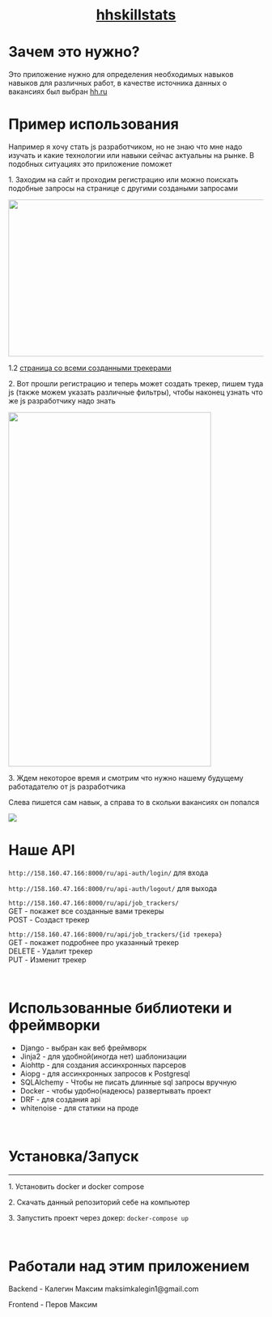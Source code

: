 <h1 align="center"><a href="http://158.160.47.166:8000/">hhskillstats</a></h1>

<h1>Зачем это нужно?</h1>
<p>Это приложение нужно для определения необходимых навыков навыков для различных работ, в качестве источника данных о вакансиях был выбран <a href="https://hh.ru">hh.ru</a></p>
<h1>Пример использования</h1>
<p>Например я хочу стать js разработчиком, но не знаю что мне надо изучать и какие технологии или навыки сейчас актуальны на рынке. В подобных ситуациях это приложение поможет</p>
<p>1. Заходим на сайт и проходим регистрацию или можно поискать подобные запросы на странице с другими создаными запросами</p>
<img width="650" height="310" src="https://user-images.githubusercontent.com/56544902/203642009-7edf43a6-4f54-4636-9d0d-2f8b8eb23d72.png">
<p>1.2 <a href="http://158.160.47.166:8000/ru/list_trackers/">страница со всеми созданными трекерами</a></p>
<p>2. Вот прошли регистрацию и теперь может создать трекер, пишем туда js (также можем указать различные фильтры), чтобы наконец узнать что же js разработчику надо знать </p>
<img width="400" height="700" src="https://user-images.githubusercontent.com/56544902/203632906-8a492e5d-b431-49db-a432-56cb4446c243.png">

<p>3. Ждем некоторое время и смотрим что нужно нашему будущему работадателю от js разработчика</p>
<p>Слева пишется сам навык, а справа то в скольки вакансиях он попался</p>
<img src="https://user-images.githubusercontent.com/56544902/203643888-a2c4d96c-3bf5-45ad-9099-f47980885cfd.png">
<br>
<h1> Наше API </h1>
<p><code>http://158.160.47.166:8000/ru/api-auth/login/</code> для входа </p>
<p><code>http://158.160.47.166:8000/ru/api-auth/logout/</code> для выхода </p>
<p><code>http://158.160.47.166:8000/ru/api/job_trackers/</code> <br> GET - покажет все созданные вами трекеры <br> POST - Создаст трекер </p>
<p><code>http://158.160.47.166:8000/ru/api/job_trackers/{id трекера}</code> <br> GET - покажет подробнее про указанный трекер 
<br> DELETE - Удалит трекер
<br> PUT - Изменит трекер </p>
<br>
<h1>Использованные библиотеки и фреймворки</h1>
<ul>
  <li>Django - выбран как веб фреймворк</li>
  <li>Jinja2 - для удобной(иногда нет) шаблонизации</li>
  <li>Aiohttp - для создания ассинхронных парсеров</li>
  <li>Aiopg - для ассинхронных запросов к Postgresql</li>
  <li>SQLAlchemy - Чтобы не писать длинные sql запросы вручную</li>
  <li>Docker - чтобы удобно(надеюсь) развертывать проект</li>
  <li>DRF - для создания api</li>
  <li>whitenoise - для статики на проде</li>
</ul>
<br>
<h1>Установка/Запуск</h1>
<hr>
<p>1. Установить docker и docker compose</p>
<p>2. Скачать данный репозиторий себе на компьютер</p>
<p>3. Запустить проект через докер: <code>docker-compose up</code></p>
<br>
<h1>Работали над этим приложением</h1>
<p>Backend - Калегин Максим maksimkalegin1@gmail.com</p>
<p>Frontend - Перов Максим <p>


